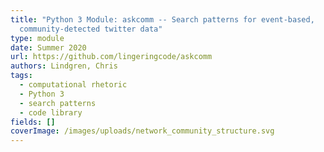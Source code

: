 ```yaml
---
title: "Python 3 Module: askcomm -- Search patterns for event-based,
  community-detected twitter data"
type: module
date: Summer 2020
url: https://github.com/lingeringcode/askcomm
authors: Lindgren, Chris
tags:
  - computational rhetoric
  - Python 3
  - search patterns
  - code library
fields: []
coverImage: /images/uploads/network_community_structure.svg
---
```

